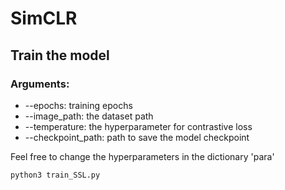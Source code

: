 # SimCLR

## Train the model

### Arguments:
* --epochs: training epochs
* --image_path: the dataset path
* --temperature: the hyperparameter for contrastive loss
* --checkpoint_path: path to save the model checkpoint 

Feel free to change the hyperparameters in the dictionary 'para'

```
python3 train_SSL.py
```
